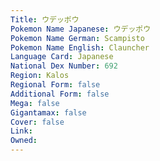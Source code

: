 ```yaml
---
﻿Title: ウデッポウ
Pokemon Name Japanese: ウデッポウ
Pokemon Name German: Scampisto
Pokemon Name English: Clauncher
Language Card: Japanese
National Dex Number: 692
Region: Kalos
Regional Form: false
Additional Form: false
Mega: false
Gigantamax: false
Cover: false
Link: 
Owned: 
---
```

